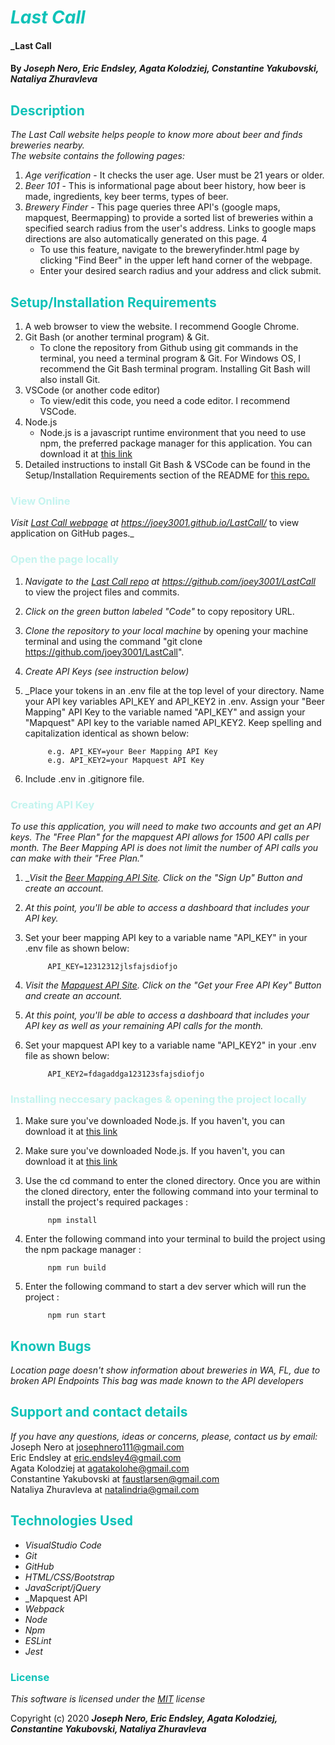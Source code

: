 # <span style="color:#0ec2b8">_Last Call_</span>

#### _Last Call 

#### By _**Joseph Nero, Eric Endsley, Agata Kolodziej, Constantine Yakubovski, Nataliya Zhuravleva**_

## <span style="color:#0ec2b8">Description</span>

_The Last Call website helps people to know more about beer and finds breweries nearby. <br>
The website contains the following pages:_

1. _Age verification_ - It checks the user age. User must be 21 years or older.
2. _Beer 101_ - This is informational page about beer history, how beer is made, ingredients, key beer terms, types of beer.
3. _Brewery Finder_ - This page queries three API's (google maps, mapquest, Beermapping) to provide a sorted list of breweries within a specified search radius from the user's address. Links to google maps directions are also automatically generated on this page. 4
    * To use this feature, navigate to the breweryfinder.html page by clicking "Find Beer" in the upper left hand corner of the webpage. 
    * Enter your desired search radius and your address and click submit. 

## <span style="color:#0ec2b8">Setup/Installation Requirements</span>

1. A web browser to view the website. I recommend Google Chrome.
2. Git Bash (or another terminal program) & Git.  
    - To clone the repository from Github using git commands in the terminal, you need a terminal program & Git. For Windows OS, I recommend the Git Bash terminal program. Installing Git Bash will also install Git. 
3. VSCode (or another code editor)
    - To view/edit this code, you need a code editor. I recommend VSCode. 
4. Node.js 
    - Node.js is a javascript runtime environment that you need to use npm, the preferred package manager for this application. You can download it at [this link](https://nodejs.org/en/download/)
5. Detailed instructions to install Git Bash & VSCode can be found in the Setup/Installation Requirements section of the README for [this repo.](https://github.com/joey3001/first-friday-project)

### <span style="color:#c4f4ef">View Online</span>

_Visit [Last Call webpage](https://joey3001.github.io/LastCall/) at https://joey3001.github.io/LastCall/_ to view application on GitHub pages.\_

### <span style="color:#c4f4ef">Open the page locally</span>

1. _Navigate to the [Last Call repo](https://github.com/joey3001/LastCall) at https://github.com/joey3001/LastCall_ to view the project files and commits.
2. _Click on the green button labeled "Code"_ to copy repository URL.
3. _Clone the repository to your local machine_ by opening your machine terminal and using the command "git clone https://github.com/joey3001/LastCall".
4. _Create API Keys (see instruction below)_
5. _Place your tokens in an .env file at the top level of your directory. Name your API key variables API_KEY and API_KEY2 in .env. Assign your "Beer Mapping" API Key to the variable named "API_KEY" and assign your "Mapquest" API key to the variable named API_KEY2. Keep spelling and capitalization identical as shown below: 

            e.g. API_KEY=your Beer Mapping API Key
            e.g. API_KEY2=your Mapquest API Key

6. Include .env in .gitignore file.

### <span style="color:#c4f4ef">Creating API Key</span>

_To use this application, you will need to make two accounts and get an API keys. The "Free Plan" for the mapquest API allows for 1500 API calls per month. The Beer Mapping API is does not limit the number of API calls you can make with their "Free Plan."_ 

1. __Visit the [Beer Mapping API Site](https://beermapping.com/api/). Click on the "Sign Up" Button and create an account._
2. _At this point, you'll be able to access a dashboard that includes your API key._
3. Set your beer mapping API key to a variable name "API_KEY" in  your .env file as shown below: 

            API_KEY=12312312jlsfajsdiofjo

4. _Visit the [Mapquest API Site](https://developer.mapquest.com/). Click on the "Get your Free API Key" Button and create an account._
5. _At this point, you'll be able to access a dashboard that includes your API key as well as your remaining API calls for the month._
6. Set your mapquest API key to a variable name "API_KEY2" in  your .env file as shown below: 

            API_KEY2=fdagaddga123123sfajsdiofjo

### <span style="color:#c4f4ef">Installing neccesary packages & opening the project locally</span>

1. Make sure you've downloaded Node.js. If you haven't, you can download it at [this link](https://nodejs.org/en/download/) 

2. Make sure you've downloaded Node.js. If you haven't, you can download it at [this link](https://nodejs.org/en/download/)

3. Use the cd command to enter the cloned directory. Once you are within the cloned directory, enter the following command into your terminal to install the project's required packages : 

            npm install

4. Enter the following command into your terminal to build the project using the npm package manager : 

            npm run build

5. Enter the following command to start a dev server which will run the project : 

            npm run start

## <span style="color:#0ec2b8">Known Bugs</span>

_Location page doesn't show information about breweries in WA, FL, due to broken API Endpoints_
_This bag was made known to the API developers_

## <span style="color:#0ec2b8">Support and contact details</span>

_If you have any questions, ideas or concerns, please, contact us by email:_ 
Joseph Nero at [josephnero111@gmail.com](mailto:josephnero111@gmail.com)<br>
Eric Endsley at [eric.endsley4@gmail.com](mailto:eric.endsley4@gmail.com)<br>
Agata Kolodziej at [agatakolohe@gmail.com](mailto:agatakolohe@gmail.com)<br>
Constantine Yakubovski at [faustlarsen@gmail.com](mailto:faustlarsen@gmail.com)<br>
Nataliya Zhuravleva at [natalindria@gmail.com](mailto:natalindria@gmail.com)<br>

## <span style="color:#0ec2b8">Technologies Used</span>

- _VisualStudio Code_
- _Git_
- _GitHub_
- _HTML/CSS/Bootstrap_
- _JavaScript/jQuery_
- _Mapquest API
- _Webpack_
- _Node_
- _Npm_
- _ESLint_
- _Jest_

### <span style="color:#0ec2b8">License</span>

_This software is licensed under the [MIT](https://choosealicense.com/licenses/mit/) license_

Copyright (c) 2020 **_Joseph Nero, Eric Endsley, Agata Kolodziej,  Constantine Yakubovski, Nataliya Zhuravleva_**
